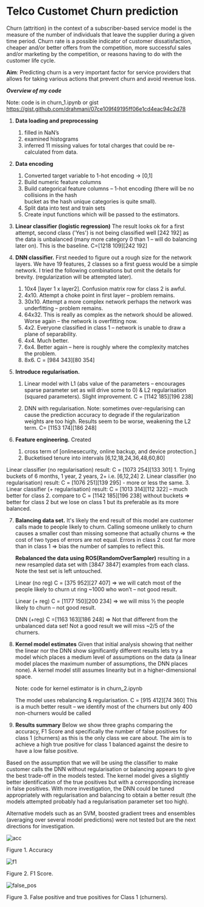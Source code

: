 # Telco Customet Churn prediction
Churn (attrition) in the context of a subscriber-based service model is the measure of the
number of individuals that leave the supplier during a given time period. Churn rate is a
possible indicator of customer dissatisfaction, cheaper and/or better offers from the
competition, more successful sales and/or marketing by the competition, or reasons having
to do with the customer life cycle.

**Aim**: Predicting churn is a very important factor for service providers that allows for taking
various actions that prevent churn and avoid revenue loss.


_**Overview of my code**_

Note: code is in churn_1.ipynb or gist https://gist.github.com/drahmani/07ce109f49195ff06e1cd4eac94c2d78

1. **Data loading and preprocessing**

  	1. filled in NaN’s
  	2. examined histograms
  	3. inferred 11 missing values for total charges that could be re-calculated from data.

2. **Data encoding**

	1. Converted target variable to 1-hot encoding → [0,1]
	2. Build numeric feature columns
	3. Build categorical feature columns – 1-hot encoding (there will be no collisions in the hash 		 
            bucket as the hash unique categories is quite small).
	4. Split data into test and train sets
	5. Create input functions which will be passed to the estimators.

3. **Linear classifier (logistic regression)**
	The result looks ok for a first attempt, second class ('Yes') is not being classified well [242 192] as the data is unbalanced (many more category 0 than 1 – will do balancing later on). This is the baseline. C=[1218 109][242 192]

4. **DNN classifier.**
	First needed to figure out a rough size for the network layers. We have 19 features, 2 classes so a first guess would be a simple network. I tried the following combinations but omit the details for brevity. (regularization will be attempted later).
 	1. 10x4 [layer 1 x layer2]. Confusion matrix row for class 2 is awful.
 	2. 4x10. Attempt a choke point in first layer – problem remains.
 	3. 30x10. Attempt a more complex network perhaps the network was underfitting – problem remains.
 	4. 64x32. This is really as complex as the network should be allowed. Worse again – 			the network is overfitting now.
 	5. 4x2. Everyone classified in class 1 – network is unable to draw a plane of 				separability.
 	6. 4x4. Much better.
 	7. 6x4. Better again – here is roughly where the complexity matches the problem.
 	8. 8x6. C = [984 343][80 354]

5. **Introduce regularisation.**
	1. Linear model with L1 (abs value of the parameters – encourages sparse parameter set as will drive some to 0) & L2 regularisation (squared parameters). Slight improvement. C = [1142 185][196 238]

	2. DNN with regularisation. Note: sometimes over-regularising can cause the prediction accuracy to degrade if the regularization weights are too high. Results seem to be worse, weakening the L2 term. C= [1153 174][186 248]

6. **Feature engineering.** Created
	1) cross term of [onlinesecurity, online backup, and device protection.]
	2) Bucketised tenure into intervals [6,12,18,24,36,48,60,80]

Linear classifier (no regularisation) result: C = [1073 254][133 301]
        1. Trying buckets of 6 months, 1 year, 2 years, 2+ i.e. [6,12,24]
	2. Linear classifier (no regularisation) result: C = [1076 251][139 295]  - more or less the same.
	3. Linear classifier (+ regularisation) result: C = [1013 314][112 322] – much better for class 2. compare to C = [1142 185][196 238] without buckets => better for class 2 but we lose on class 1 but its preferable as its more balanced.

 
7. **Balancing data set.**
	It's likely the end result of this model are customer calls made to people likely to churn. Calling someone unlikely to churn causes a smaller cost than missing someone that actually churns => the cost of two types of errors are not equal. Errors in class 2 cost far more than in class 1 => bias the number of samples to reflect this.
 	
	**Rebalanced the data using ROS(RandomOverSampler)** resulting in a new resampled data set with [3847 3847] examples from each class. Note the test set is left untouched.

	Linear (no reg) C = [375 952][27 407] => we will catch most of the people likely to churn ut 	ring ~1000 who won’t – not good result.

	Linear (+ reg) C = [1177 150][200 234] => we will miss ½  the people likely to churn – not 	good result.

	DNN (+reg) C =[1163 163][186 248] => Not that different from the unbalanced data set! 	Not a good result we will miss ~2/5 of the churners.

8. **Kernel model estimates**
	Given that initial analysis showing that neither the linear nor the DNN show significantly different results lets try a model which places a medium level of assumptions on the data (a linear model places the maximum number of assumptions, the DNN places none).  A kernel model still assumes linearity but in a higher-dimensional space.

	Note: code for kernel estimator is in churn_2.ipynb

	The model uses rebalancing & regularisation.
	C = [915 412][74 360]
	This is a much better result – we identify most of the churners but only 400 non-churners would be called
	
9. **Results summary**
	Below we show three graphs comparing the accuracy, F1 Score and specifically the number of false positives for class 1 (churners) as this is the only class we care about. The aim is to achieve a high true positive for class 1 balanced against the desire to have a low false positive.

Based on the assumption that we will be using the classifier to make customer calls the DNN without regularisation or balancing appears to give the best trade-off in the models tested. The kernel model gives a slightly better identification of the true positives but with a corresponding increase in false positives. With more investigation, the DNN could be tuned appropriately with regularisation and balancing to obtain a better result (the models attempted probably had a regularisation parameter set too high).

Alternative models such as an SVM, boosted gradient trees and ensembles (averaging over several model predictions) were not tested but are the next directions for investigation.

![acc](https://user-images.githubusercontent.com/38282927/62459476-5d8ca380-b777-11e9-9af7-978b6563c537.png)

   Figure 1. Accuracy



![f1](https://user-images.githubusercontent.com/38282927/62459477-5d8ca380-b777-11e9-92ab-5b8579d75ece.png)
    
   Figure 2. F1 Score.


![false_pos](https://user-images.githubusercontent.com/38282927/62459478-5d8ca380-b777-11e9-9570-44e0608d2fb8.png)

   Figure 3. False positive and true positives for Class 1 (churners).


